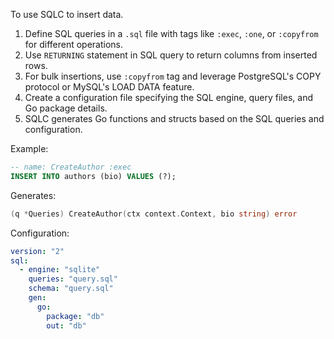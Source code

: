 To use SQLC to insert data.

1. Define SQL queries in a `.sql` file with tags like `:exec`, `:one`, or `:copyfrom` for different operations.
2. Use `RETURNING` statement in SQL query to return columns from inserted rows.
3. For bulk insertions, use `:copyfrom` tag and leverage PostgreSQL's COPY protocol or MySQL's LOAD DATA feature.
4. Create a configuration file specifying the SQL engine, query files, and Go package details.
5. SQLC generates Go functions and structs based on the SQL queries and configuration.

Example:
```sql
-- name: CreateAuthor :exec
INSERT INTO authors (bio) VALUES (?);
```
Generates:
```go
(q *Queries) CreateAuthor(ctx context.Context, bio string) error
```

Configuration:
```yaml
version: "2"
sql:
  - engine: "sqlite"
    queries: "query.sql"
    schema: "query.sql"
    gen:
      go:
        package: "db"
        out: "db"
```
